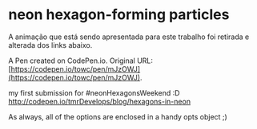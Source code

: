 # neon hexagon-forming particles

A animação que está sendo apresentada para este trabalho foi retirada e alterada dos links abaixo.

A Pen created on CodePen.io. Original URL: [https://codepen.io/towc/pen/mJzOWJ](https://codepen.io/towc/pen/mJzOWJ).

my first submission for #neonHexagonsWeekend :D
http://codepen.io/tmrDevelops/blog/hexagons-in-neon

As always, all of the options are enclosed in a handy opts object ;)
